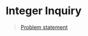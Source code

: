 Integer Inquiry
========

> [Problem statement](http://uva.onlinejudge.org/index.php?option=com_onlinejudge&Itemid=8&category=24&page=show_problem&problem=365)

